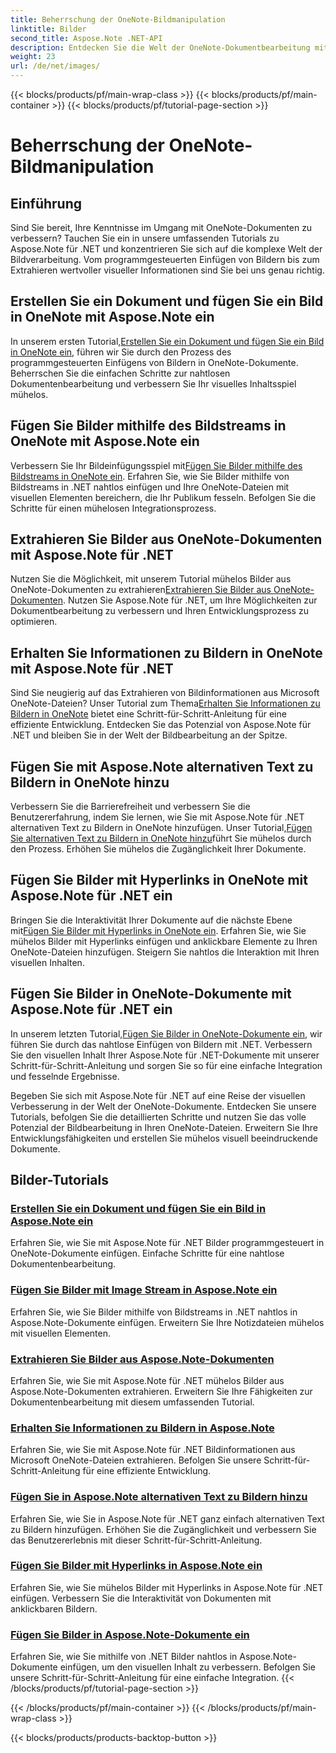 ```yaml
---
title: Beherrschung der OneNote-Bildmanipulation
linktitle: Bilder
second_title: Aspose.Note .NET-API
description: Entdecken Sie die Welt der OneNote-Dokumentbearbeitung mit Aspose.Note für .NET-Tutorials zur nahtlosen Bildbearbeitung. Werten Sie Ihre visuellen Inhalte mühelos auf.
weight: 23
url: /de/net/images/
---
```


{{< blocks/products/pf/main-wrap-class >}}
{{< blocks/products/pf/main-container >}}
{{< blocks/products/pf/tutorial-page-section >}}

# Beherrschung der OneNote-Bildmanipulation

## Einführung

Sind Sie bereit, Ihre Kenntnisse im Umgang mit OneNote-Dokumenten zu verbessern? Tauchen Sie ein in unsere umfassenden Tutorials zu Aspose.Note für .NET und konzentrieren Sie sich auf die komplexe Welt der Bildverarbeitung. Vom programmgesteuerten Einfügen von Bildern bis zum Extrahieren wertvoller visueller Informationen sind Sie bei uns genau richtig.

## Erstellen Sie ein Dokument und fügen Sie ein Bild in OneNote mit Aspose.Note ein
 In unserem ersten Tutorial,[Erstellen Sie ein Dokument und fügen Sie ein Bild in OneNote ein](./build-doc-insert-image/), führen wir Sie durch den Prozess des programmgesteuerten Einfügens von Bildern in OneNote-Dokumente. Beherrschen Sie die einfachen Schritte zur nahtlosen Dokumentenbearbeitung und verbessern Sie Ihr visuelles Inhaltsspiel mühelos.

## Fügen Sie Bilder mithilfe des Bildstreams in OneNote mit Aspose.Note ein
 Verbessern Sie Ihr Bildeinfügungsspiel mit[Fügen Sie Bilder mithilfe des Bildstreams in OneNote ein](./insert-image-using-image-stream/). Erfahren Sie, wie Sie Bilder mithilfe von Bildstreams in .NET nahtlos einfügen und Ihre OneNote-Dateien mit visuellen Elementen bereichern, die Ihr Publikum fesseln. Befolgen Sie die Schritte für einen mühelosen Integrationsprozess.

## Extrahieren Sie Bilder aus OneNote-Dokumenten mit Aspose.Note für .NET
 Nutzen Sie die Möglichkeit, mit unserem Tutorial mühelos Bilder aus OneNote-Dokumenten zu extrahieren[Extrahieren Sie Bilder aus OneNote-Dokumenten](./extract-images/). Nutzen Sie Aspose.Note für .NET, um Ihre Möglichkeiten zur Dokumentbearbeitung zu verbessern und Ihren Entwicklungsprozess zu optimieren.

## Erhalten Sie Informationen zu Bildern in OneNote mit Aspose.Note für .NET
 Sind Sie neugierig auf das Extrahieren von Bildinformationen aus Microsoft OneNote-Dateien? Unser Tutorial zum Thema[Erhalten Sie Informationen zu Bildern in OneNote](./get-info-of-images/) bietet eine Schritt-für-Schritt-Anleitung für eine effiziente Entwicklung. Entdecken Sie das Potenzial von Aspose.Note für .NET und bleiben Sie in der Welt der Bildbearbeitung an der Spitze.

## Fügen Sie mit Aspose.Note alternativen Text zu Bildern in OneNote hinzu
 Verbessern Sie die Barrierefreiheit und verbessern Sie die Benutzererfahrung, indem Sie lernen, wie Sie mit Aspose.Note für .NET alternativen Text zu Bildern in OneNote hinzufügen. Unser Tutorial,[Fügen Sie alternativen Text zu Bildern in OneNote hinzu](./image-alternative-text/)führt Sie mühelos durch den Prozess. Erhöhen Sie mühelos die Zugänglichkeit Ihrer Dokumente.

## Fügen Sie Bilder mit Hyperlinks in OneNote mit Aspose.Note für .NET ein
 Bringen Sie die Interaktivität Ihrer Dokumente auf die nächste Ebene mit[Fügen Sie Bilder mit Hyperlinks in OneNote ein](./insert-image-hyperlink/). Erfahren Sie, wie Sie mühelos Bilder mit Hyperlinks einfügen und anklickbare Elemente zu Ihren OneNote-Dateien hinzufügen. Steigern Sie nahtlos die Interaktion mit Ihren visuellen Inhalten.

## Fügen Sie Bilder in OneNote-Dokumente mit Aspose.Note für .NET ein
 In unserem letzten Tutorial,[Fügen Sie Bilder in OneNote-Dokumente ein](./insert-images/), wir führen Sie durch das nahtlose Einfügen von Bildern mit .NET. Verbessern Sie den visuellen Inhalt Ihrer Aspose.Note für .NET-Dokumente mit unserer Schritt-für-Schritt-Anleitung und sorgen Sie so für eine einfache Integration und fesselnde Ergebnisse.

Begeben Sie sich mit Aspose.Note für .NET auf eine Reise der visuellen Verbesserung in der Welt der OneNote-Dokumente. Entdecken Sie unsere Tutorials, befolgen Sie die detaillierten Schritte und nutzen Sie das volle Potenzial der Bildbearbeitung in Ihren OneNote-Dateien. Erweitern Sie Ihre Entwicklungsfähigkeiten und erstellen Sie mühelos visuell beeindruckende Dokumente.
## Bilder-Tutorials
### [Erstellen Sie ein Dokument und fügen Sie ein Bild in Aspose.Note ein](./build-doc-insert-image/)
Erfahren Sie, wie Sie mit Aspose.Note für .NET Bilder programmgesteuert in OneNote-Dokumente einfügen. Einfache Schritte für eine nahtlose Dokumentenbearbeitung.
### [Fügen Sie Bilder mit Image Stream in Aspose.Note ein](./insert-image-using-image-stream/)
Erfahren Sie, wie Sie Bilder mithilfe von Bildstreams in .NET nahtlos in Aspose.Note-Dokumente einfügen. Erweitern Sie Ihre Notizdateien mühelos mit visuellen Elementen.
### [Extrahieren Sie Bilder aus Aspose.Note-Dokumenten](./extract-images/)
Erfahren Sie, wie Sie mit Aspose.Note für .NET mühelos Bilder aus Aspose.Note-Dokumenten extrahieren. Erweitern Sie Ihre Fähigkeiten zur Dokumentenbearbeitung mit diesem umfassenden Tutorial.
### [Erhalten Sie Informationen zu Bildern in Aspose.Note](./get-info-of-images/)
Erfahren Sie, wie Sie mit Aspose.Note für .NET Bildinformationen aus Microsoft OneNote-Dateien extrahieren. Befolgen Sie unsere Schritt-für-Schritt-Anleitung für eine effiziente Entwicklung.
### [Fügen Sie in Aspose.Note alternativen Text zu Bildern hinzu](./image-alternative-text/)
Erfahren Sie, wie Sie in Aspose.Note für .NET ganz einfach alternativen Text zu Bildern hinzufügen. Erhöhen Sie die Zugänglichkeit und verbessern Sie das Benutzererlebnis mit dieser Schritt-für-Schritt-Anleitung.
### [Fügen Sie Bilder mit Hyperlinks in Aspose.Note ein](./insert-image-hyperlink/)
Erfahren Sie, wie Sie mühelos Bilder mit Hyperlinks in Aspose.Note für .NET einfügen. Verbessern Sie die Interaktivität von Dokumenten mit anklickbaren Bildern.
### [Fügen Sie Bilder in Aspose.Note-Dokumente ein](./insert-images/)
Erfahren Sie, wie Sie mithilfe von .NET Bilder nahtlos in Aspose.Note-Dokumente einfügen, um den visuellen Inhalt zu verbessern. Befolgen Sie unsere Schritt-für-Schritt-Anleitung für eine einfache Integration.
{{< /blocks/products/pf/tutorial-page-section >}}

{{< /blocks/products/pf/main-container >}}
{{< /blocks/products/pf/main-wrap-class >}}

{{< blocks/products/products-backtop-button >}}

